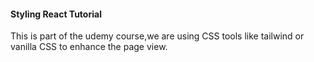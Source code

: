 #### Styling React Tutorial

This is part of the udemy course,we are using CSS tools like tailwind or vanilla CSS to enhance the page view.